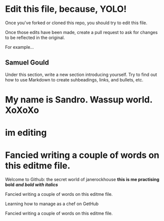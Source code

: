 # Edit this file, because, YOLO!

Once you've forked or cloned this repo, you should try to edit this file. 

Once those edits have been made, create a pull request to ask for changes to be reflected in the original.

For example...

## Samuel Gould


Under this section, write a new section introducing yourself. Try to find out how to use Markdown to create suhbeadings, links, and bullets, etc.


My name is Sandro. Wassup world. XoXoXo
=======
im editing 
=======
Fancied writing a couple of words on this editme file.
=======


Welcome to Github: the secret world of janerockhouse **this is me practising bold** ***and bold with italics***

Fancied writing a couple of words on this editme file.

Learning how to manage as a chef on GetHub

Fancied writing a couple of words on this editme file.




